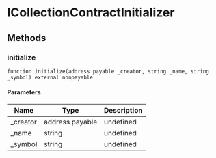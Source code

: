 # ICollectionContractInitializer









## Methods

### initialize

```solidity
function initialize(address payable _creator, string _name, string _symbol) external nonpayable
```





#### Parameters

| Name | Type | Description |
|---|---|---|
| _creator | address payable | undefined |
| _name | string | undefined |
| _symbol | string | undefined |




